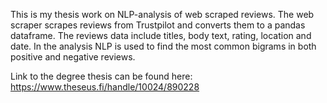 This is my thesis work on NLP-analysis of web scraped reviews. The web scraper scrapes reviews from Trustpilot and converts them to a pandas dataframe. 
The reviews data include titles, body text, rating, location and date.
In the analysis NLP is used to find the most common bigrams in both positive and negative reviews.

Link to the degree thesis can be found here: 
https://www.theseus.fi/handle/10024/890228
